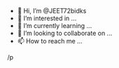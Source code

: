 - 👋 Hi, I’m @JEET72bidks
- 👀 I’m interested in ...
- 🌱 I’m currently learning ...
- 💞️ I’m looking to collaborate on ...
- 📫 How to reach me ...

<!---
JEET72bidks/JEET72bidks is a ✨ special ✨ repository because its `README.md` (this file) appears on your GitHub profile.
You can click the Preview link to take a look at your changes.
--->/p
